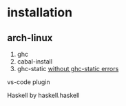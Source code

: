 # installation

## arch-linux

1. ghc
2. cabal-install
3. ghc-static   [without ghc-static errors](https://github.com/haskell/haskell-ide-engine/issues/1647)

vs-code plugin

Haskell by haskell.haskell